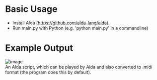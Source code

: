 # Basic Usage
- Install Alda (https://github.com/alda-lang/alda).</br>
- Run main.py with Python (e.g. 'python main.py' in a commandline)

# Example Output
![image](https://user-images.githubusercontent.com/8731155/159374171-b6149a35-a33a-40d6-8855-7c4223c80cd1.png) </br>
An Alda script, which can be played by Alda and also converted to .midi format (the program does this by default).

